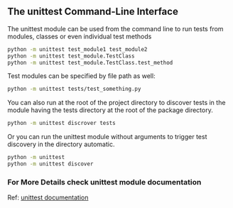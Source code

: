 ## The unittest Command-Line Interface
The unittest module can be used from the command line to run tests
from modules, classes or even individual test methods  
```bash
python -m unittest test_module1 test_module2
python -m unittest test_module.TestClass
python -m unittest test_module.TestClass.test_method
```

Test modules can be specified by file path as well:  
```bash
python -m unittest tests/test_something.py
```

You can also run at the root of the project directory to discover tests
in the module having the tests directory at the root of the package directory.  
```bash
python -m unittest discrover tests
```  

Or you can run the unittest module without arguments to trigger test
discovery in the directory automatic.  
```bash
python -m unittest
python -m unittest discover
```

### For More Details check unittest module documentation
Ref: [unittest documentation](https://docs.python.org/3/library/unittest.html)
